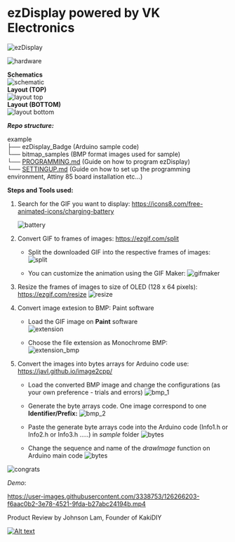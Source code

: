 # ezDisplay powered by VK Electronics

![ezDisplay](/images/ezDisplay.png)

![hardware](/images/hardwareoverview.png)

**Schematics** <br>
![schematic](/images/schematics.PNG) <br>
**Layout (TOP)** <br>
![layout top](/images/layout_top.PNG) <br>
**Layout (BOTTOM)** <br>
![layout bottom](/images/layout_bottom.PNG)<BR>

_**Repo structure:**_

 example <br>
 ├── ezDisplay_Badge (Arduino sample code)<br>
 └── bitmap_samples (BMP format images used for sample) <br>
 └── [PROGRAMMING.md](https://github.com/VincentK16/ezDisplay/blob/main/PROGRAMMING.md) (Guide on how to program ezDisplay) <br>
 └── [SETTINGUP.md](https://github.com/VincentK16/ezDisplay/blob/main/SETTINGUP.md) (Guide on how to set up the programming environment, Attiny 85 board installation etc...)

**Steps and Tools used:**
1. Search for the GIF you want to display: https://icons8.com/free-animated-icons/charging-battery
   
   ![battery](https://github.com/VincentK16/ezDisplay/blob/main/images/battery.gif)
2. Convert GIF to frames of images: https://ezgif.com/split
   
   * Split the downloaded GIF into the respective frames of images:
   ![split](images/split-images.png)
   
   * You can customize the animation using the GIF Maker:
   ![gifmaker](images/gif-maker.png)
   
3. Resize the frames of images to size of OLED (128 x 64 pixels): https://ezgif.com/resize
   ![resize](images/resize.png)

4. Convert image extesion to BMP: Paint software 
   * Load the GIF image on **Paint** software<br>
   ![extension](images/paint_gif.png)
   
   * Choose the file extension as Monochrome BMP: <br>
     ![extension_bmp](images/paint_bmp.png)

5. Convert the images into bytes arrays for Arduino code use: https://javl.github.io/image2cpp/ 
   * Load the converted BMP image and change the configurations (as your own preference - trials and errors)
     ![bmp_1](images/image2cpp_1.png)
     
   * Generate the byte arrays code. One image correspond to one **Identifier/Prefix:**
     ![bmp_2](images/image2cpp_2.png)
     
   * Paste the generate byte arrays code into the Arduino code (Info1.h or Info2.h or Info3.h .....) in *sample* folder
     ![bytes](images/info1.png)
     
   * Change the sequence and name of the *drawImage* function on Arduino main code
     ![bytes](images/arduino_2.png)
     
![congrats](images/congrats.png)

*Demo*:

https://user-images.githubusercontent.com/3338753/126266203-f6aac0b2-3e78-4521-9fda-b27abc24194b.mp4

Product Review by Johnson Lam, Founder of KakiDIY

[![Alt text](https://img.youtube.com/vi/zmygiUdSmgM/0.jpg)](https://www.youtube.com/watch?v=zmygiUdSmgM)


